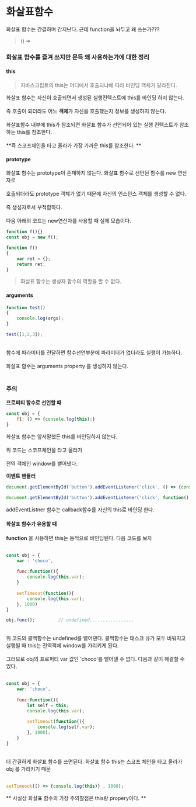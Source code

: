 # 화살표함수


화살표 함수는 간결하며 간지난다. 근데 function을 놔두고 왜 쓰는가???

> () => 


### 화살표 함수를 즐겨 쓰지만 문득 왜 사용하는가에 대한 정리</br>


#### this


> 자바스크립트의 this는 어디에서 호출되냐에 따라 바인딩 객체가 달라진다. 


화살표 함수는 자신이 호출되면서 생성된 실행컨텍스트에 this를 바인딩 하지 않는다. </br>
</br>
즉 호출이 되더라도 어느 **객체**가 자신을 호출했는지 정보를 생성하지 않는다. </br>
</br>
화살표함수 내부에 this가 참조되면 화살표 함수가 선언되어 있는 실행 컨텍스트가 참조하는 this를 참조한다. </br>
</br>
**즉 스코프체인을 타고 올라가 가장 가까운 this를 참조한다. **
</br>

#### prototype

화살표 함수는 prototype이 존재하지 않는다. 화살표 함수로 선언된 함수를 new 연산자로 </br>
</br>
호출되더라도 prototype 객체가 없기 때문에 자신의 인스턴스 객체를 생성할 수 없다.</br>
</br>
즉 생성자로서 부적합하다.</br>
</br>
다음 아래의 코드는 new연산자를 사용할 때 실제 모습이다. </br>

```javascript
function f(){}
const obj = new f(); 

function f()
{
	var ret = {};
	return ret;
}
```

> 화살표 함수는 생성자 함수의 역할을 할 수 없다.


#### arguments

```javascript
function test()
{
	console.log(args);
}

test([1,2,3]);
```

</br>
함수에 파라미터를 전달하면 함수선언부분에 파라미터가 없더라도 실행이 가능하다.</br>
</br>
화살표 함수는 arguments property 를 생성하지 않는다. </br>
</br>


### 주의

**프로퍼티 함수로 선언할 때**

```javascript
const obj = {
	f1: () => {console.log(this);}
}
```

화살표 함수는 앞서말했든 this를 바인딩하지 않는다. </br>
</br>
위 코드는 스코프체인을 타고 올라가</br>
</br>
전역 객체인 window를 뱉어낸다. </br>


**이벤트 핸들러**

```javascript
document.getElementById('button').addEventListener('click', () => {console.log(this);});					// this === window

document.getElementById('button').addEventListener('click', function() {console.log(this);});		// this === button
```

addEventListner 함수는 callback함수를 자신의 this로 바인딩 한다. </br>



#### 화살표 함수가 유용할 때 

**function** 을 사용하면 this는 동적으로 바인딩된다. 다음 코드를 보자</br>
</br>

```javascript 
const obj = {
	var : 'choco',
	
	func:function(){
		console.log(this.var);
	}
	
	setTimeout(function(){
		console.log(this.var);
	}, 1000)
}

obj.func();			// undefined.................
```
</br>
위 코드의 콜백함수는 undefined를 뱉어댄다. 콜백함수는 태스크 큐가 모두 비워지고 실행될 때 this는 전역객체 window를 가리키게 된다.</br>
</br>
그러므로 obj의 프로퍼티 var 값인 'choco'를 뱉어댈 수 없다. 다음과 같이 해결할 수 있다.</br>
</br>

```javascript
const obj = {
	var: 'choco',
	
	func:function(){
		let self = this;
		console.log(this.var);
		
		setTimeout(function(){
			console.log(self.var);
		}, 1000);
	}
}
```

</br>
더 간결하게 화살표 함수를 쓰면된다. 화살표 함수 this는 스코프 체인을 타고 올라가 obj 를 가리키기 때문 </br>
</br>

```javascript
setTimeout(() => {console.log(this)} , 1000); 
```


** 사실상 화살표 함수의 가장 주의할점은 this랑 propery이다. **
